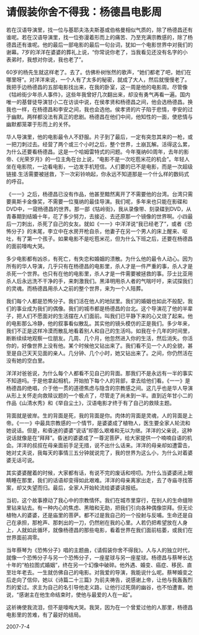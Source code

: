 # 请假装你舍不得我：杨德昌电影周

   若在汉语导演里，找一位与基耶夫洛夫斯基或伯格曼相似气质的，除了杨德昌还有谁呢。若在汉语导演里，找一位弥漫着形而上的痛苦、乃至充满宗教感的，除了杨德昌还有谁呢。他的最后一部电影的最后一句台词，犹如一个电影世界中对我们的谢幕。7岁的洋洋在婆婆的葬礼上说，“你常说你老了，当我看见还没有名字的小表弟时，我想对你说，我也老了”。

   60岁的杨先生就这样老了。去了。仿佛朴树怅然的歌声，“她们都老了吧，她们在哪里呀”。对洋洋来说，一个人有了太多的秘密，就成了大人，然后就慢慢老了。我把手边杨德昌的五部电影找出来，在我的卧室，这一周是他的电影周。尽管像《牯岭街少年杀人事件》，这些年我曾好几次翻出来，却没有勇气再看一遍。国内唯一的基督徒导演甘小二在访谈中说，在侯孝贤和杨德昌之间，他会选杨德昌。换我也一样，在杨德昌和李安之间，我也会选他。侯孝贤的片子陷于悲情，李安的过于幽默。两样都没法有真正的悲剧。杨德昌在他们中间，他知性的一面，使悲情与幽默都笼罩于形而上的关怀。

   华人导演里，他的电影最令人不舒服。片子到了最后，一定有突忽其来的一枪，或一把刀刺过去。经营了两个或三个小时之后，整个世界，土崩瓦解。活得这么累，为什么还要看杨德昌。这是一个哈姆雷特式的问题。今年戛纳60周年，去年的影帝、《光荣岁月》的一位主角在台上说，“电影不是一次吃苞米花的机会”。年轻人坐在电影院，一边看电影，一边发手机短信。人们要的已不是电影，而是一次超级链接.生活需要被拯救，下一次彩铃响起，你永远不知道那是一个什么样的数码式的呼召。

   《一一》之后，杨德昌已没有作品，他甚至黯然离开了不需要他的台湾。台湾只需要奥斯卡金像奖，不需要一位戛纳的最佳导演。我们呢，多年来也只能在影碟和DVD中，一窥杨德昌的世界。那一部《牯岭街》，我从录像带、刻录碟到DVD，从青春期到结婚十年，花了多少努力，去接近、去还原那一个镜像的世界啊。小四最后一刀刺出，杀死了自己的女友。就如《一一》中洋洋说“我已经老了”，或者《恐怖分子》的末尾，李立中在水房开枪自杀，他妻子在另一个男人的床上醒来、呕吐，有了第一个孩子。如果电影不是吃苞米花，但为什么下班之后，还要在杨德昌的面前嚎啕大哭。

   多少电影都有凶杀，有死亡，有失恋和婚姻的溃散。为什么他的最令人动心。因为所有的华人导演，几乎只有在杨德昌的电影里，杀人才是一件严重的事，杀人才是杀死一个世界。也只有在他的电影里，杀人才是一件需要被拯救的事。莎士比亚用杀人后永远洗不干净的手，来刺激我们。黑泽明用杀人者的气喘吁吁，来试探我们的灵魂。而杨德昌用杀人之前的整个世界，来为一个人陪葬。

   我们每个人都是恐怖分子。我们活在他人的地狱里。我们的婚姻也如此不般配，我们的事业成为我们的偶像。我们的城市都是杨德昌的台北。这个导演花了他的半辈子，把人们不愿面对的生活摆在人们面前。叫我们已平静下来的心又烧了起来。他的电影那么冷静，他的叙事看似散乱。其实他的镜头模仿的正是我们。多少年来，我们不正是这样冷漠而散乱地看着别人和自己的生活吗。如我在十几年的时间里，断断续续地观察一位朋友。几周、几个月，他忽然进入你的生活，然后消失。你活你的，好像世界上没有他。某个时候他又钻出来了。我们看不见一个人的全貌，甚至是自己天天见面的亲人。几分钟、几个小时，她又钻出来了。之间，你仍然活在没有她的空白里。

   洋洋对爸爸说，为什么每个人都看不见自己的背面。那我们不是永远有一半的事实不知道吗。于是他拿起相机，开始拍下每个人的背部，拿去给他们看。《一一》是杨德昌的绝唱，介于他一贯的道德焦虑与隐含的宗教感之间。这几乎也是华人导演从形上关怀走向救赎议题的一个极点了，尽管走了尚未到一半。直到近年甘小二的作品《山清水秀》和《举自尘土》，汉语电影才终于有了自己的救赎主题。

   背面就是彼岸。生的背面是死，我的背面是你。肉体的背面是灵魂，人的背面是上帝。《一一》中最具宗教感的一个情节，是婆婆成了植物人，医生要全家人轮流和她说话。但是，和昏迷的婆婆“说话”却那么艰难和无以为继。洋洋的父亲说，这种说话就像是在“拜拜”。昏迷的婆婆成了一尊泥菩萨，给大家提供一个喃喃自语的机会。洋洋的叔叔在母亲面前手足无措，说不出什么话来。洋洋的母亲却如遭雷击，她对丈夫说，我每天的事情三五分钟就说完了，我的世界为这么小，为什么对着婆婆无话可说。

   其实婆婆醒着的时候，大家都有话，有说不完的废话和唠叨。为什么当婆婆闭上眼睛睡在那里，我们的话语却变得如此艰难。洋洋的母亲离家出走，去了寺庙寻找答案，却又失望而归。最后，全家人开始轮流给婆婆读报纸。

   当初，这个故事撩动了我心中的宗教情怀。我们在城市里穿行，在别人的生命缝隙里钻来钻去。有一种内心的焦虑、黑暗和无助，把我们引向各种偶像崇拜。但无论植物人的婆婆，还是庙里的菩萨。都不过是我自己的一个投射与反哺。生命还是自己在承担，那枪声、那刺出的一刀，仍然剜在我的心里。人若仍把希望放在人身上，人就如此循环，就像杨德昌的那些电影，看着世界在我们面前枯萎，或我们在世界面前凋零。

   当年蔡琴为《恐怖分子》唱的主题曲，《请假装你舍不得我》。人与人的独立时代，就像一个恐怖分子与另一个恐怖分子，一座星球与另一座星球。杨德昌与蔡琴长达十年的“柏拉图式婚姻”，终在另一个幻像中破碎。他外遇、婚变、癌症、移民、直至壮年老去。一生就仿佛自己的电影。对我爱的导演，我能说什么呢。蔡琴婚变之后走向了信仰，她以《诗篇二十三篇》为前夫祷告，说感谢上帝，让他与我轰轰烈烈的爱过。求主为自己的名引导他走义路，让他行过死荫的幽谷，也不怕遭害。她说，“感谢主在他生命结束时，使他与最爱的人在一起”。

   这祈祷使我流泪，但不是嚎啕大哭。我哭，因为在一个曾爱过他的人那里，杨德昌电影里的苦难，有了最好的结局。

   2007-7-4
